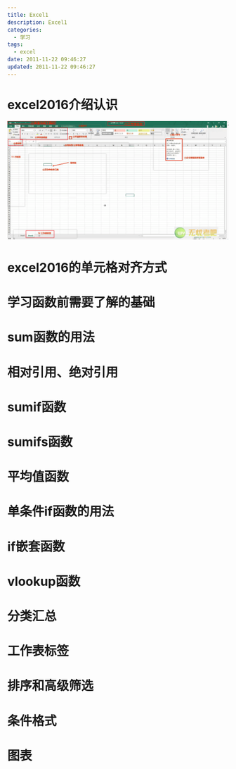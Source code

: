 ```yaml
---
title: Excel1
description: Excel1 
categories:
  - 学习 
tags:
  - excel
date: 2011-11-22 09:46:27
updated: 2011-11-22 09:46:27
---
```


# excel2016介绍认识
![ly-20241212141829988](img/ly-20241212141829988.png)

# excel2016的单元格对齐方式

# 学习函数前需要了解的基础

# sum函数的用法

# 相对引用、绝对引用

# sumif函数

# sumifs函数

# 平均值函数

# 单条件if函数的用法

# if嵌套函数

# vlookup函数

# 分类汇总

# 工作表标签

# 排序和高级筛选

# 条件格式

# 图表